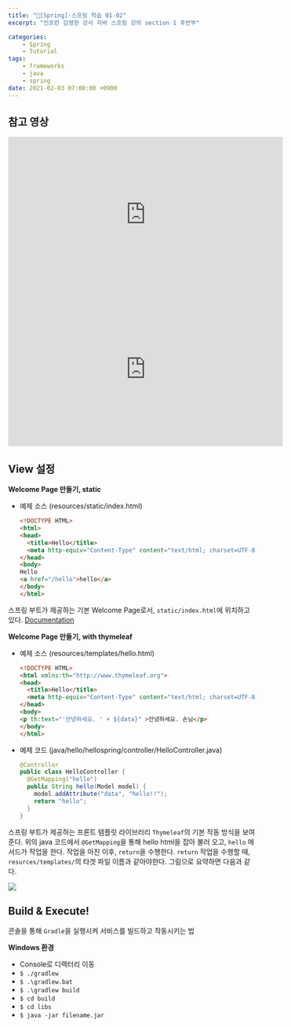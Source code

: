 ```yaml
---
title: "📓[Spring]-스프링 학습 01-02"
excerpt: "인프런 김영한 강사 자바 스프링 강의 section 1 후반부"

categories:
    - Spring
    - Tutorial
tags:
    - frameworks
    - java
    - spring
date: 2021-02-03 07:00:00 +0900
---
```


## 참고 영상

<iframe width="560" height="315" src="https://www.youtube.com/embed/tbNfjC4Wwh8" frameborder="0" allow="accelerometer; autoplay; clipboard-write; encrypted-media; gyroscope; picture-in-picture" allowfullscreen></iframe>

<iframe width="560" height="315" src="https://www.youtube.com/embed/OMm7Hs4q4Sw" frameborder="0" allow="accelerometer; autoplay; clipboard-write; encrypted-media; gyroscope; picture-in-picture" allowfullscreen></iframe>

## View 설정

**Welcome Page 만들기, static**

- 예제 소스 (resources/static/index.html)
  ```html
  <!DOCTYPE HTML>
  <html>
  <head>
    <title>Hello</title>
    <meta http-equiv="Content-Type" content="text/html; charset=UTF-8" />
  </head>
  <body>
  Hello
  <a href="/hello">hello</a>
  </body>
  </html>
  ```
스프링 부트가 제공하는 기본 Welcome Page로서, ```static/index.html```에 위치하고 있다. [Documentation](https://docs.spring.io/spring-boot/docs/current/reference/html/spring-boot-features.html#boot-features-spring-mvc-welcome-page)

**Welcome Page 만들기, with thymeleaf**

- 예제 소스 (resources/templates/hello.html)
  ```html
  <!DOCTYPE HTML>
  <html xmlns:th="http://www.thymeleaf.org">
  <head>
    <title>Hello</title>
    <meta http-equiv="Content-Type" content="text/html; charset=UTF-8" />
  </head>
  <body>
  <p th:text="'안녕하세요. ' + ${data}" >안녕하세요. 손님</p>
  </body>
  </html>
  ```
- 예제 코드 (java/hello/hellospring/controller/HelloController.java)
  ```java
  @Controller
  public class HelloController {
    @GetMapping("hello")
    public String hello(Model model) {
      model.addAttribute("data", "hello!!");
      return "hello";
    }
  }
  ```
스프링 부트가 제공하는 프론트 템플릿 라이브러리 ```Thymeleaf```의 기본 작동 방식을 보여준다. 위의 java 코드에서 ```@GetMapping```을 통해 hello html을 잡아 불러 오고, ```hello``` 메서드가 작업을 한다. 작업을 마친 이후, ```return```을 수행한다. ```return``` 작업을 수행할 때, ```resurces/templates/```의 타겟 파일 이름과 같아야한다.
그림으로 요약하면 다음과 같다.

![](../../assets/img/spring/thymeleafmove.PNG)

## Build & Execute!

콘솔을 통해 ```Gradle```을 실행시켜 서비스를 빌드하고 작동시키는 법

**Windows 환경**
- Console로 디렉터리 이동
- ```$ ./gradlew```
- ```$ .\gradlew.bat```
- ```$ .\gradlew build```
- ```$ cd build```
- ```$ cd libs```
- ```$ java -jar filename.jar```
